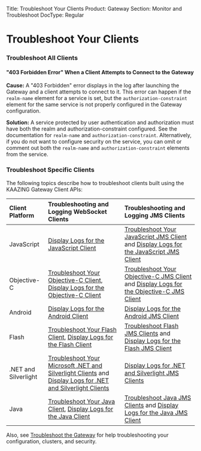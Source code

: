 Title: Troubleshoot Your Clients
Product: Gateway
Section: Monitor and Troubleshoot
DocType: Regular

Troubleshoot Your Clients
=========================

### Troubleshoot All Clients

#### "403 Forbidden Error" When a Client Attempts to Connect to the Gateway

**Cause:** A "403 Forbidden" error displays in the log after launching the Gateway and a client attempts to connect to it. This error can happen if the `realm-name` element for a service is set, but the `authorization-constraint` element for the same service is not properly configured in the Gateway configuration.

**Solution:** A service protected by user authentication and authorization must have both the realm and authorization-constraint configured. See the documentation for `realm-name` and `authorization-constraint`. Alternatively, if you do not want to configure security on the service, you can omit or comment out both the `realm-name` and `authorization-constraint` elements from the service.

### Troubleshoot Specific Clients

The following topics describe how to troubleshoot clients built using the KAAZING Gateway Client APIs:

| Client Platform      | Troubleshooting and Logging WebSocket Clients                                                                                                                                            | Troubleshooting and Logging JMS Clients                                                                                                                                                                                                                                                                 |
|:---------------------|:-----------------------------------------------------------------------------------------------------------------------------------------------------------------------------------------|:--------------------------------------------------------------------------------------------------------------------------------------------------------------------------------------------------------------------------------------------------------------------------------------------------------|
| JavaScript           | [Display Logs for the JavaScript Client](https://github.com/kaazing/javascript.client/blob/develop/gateway/doc/p_clientlogging_js.md)                                                    | [Troubleshoot Your JavaScript JMS Client](https://github.com/kaazing/enterprise.javascript.client/blob/develop/jms/doc/p_dev_js_tshoot_jms.md) and [Display Logs for the JavaScript JMS Client](https://github.com/kaazing/enterprise.javascript.client/blob/develop/jms/doc/p_clientlogging_js_jms.md) |
| Objective-C          | [Troubleshoot Your Objective-C Client](../ios/p_dev_objc_tshoot.md),  [Display Logs for the Objective-C Client](../ios/p_dev_objc_log.md)                                                | [Troubleshoot Your Objective-C JMS Client](../ios/p_dev_objc_tshoot.md) and [Display Logs for the Objective-C JMS Client](../ios/p_dev_objc_log.md)                                                                                                                                                     |
| Android              | [Display Logs for the Android Client](../java/p_dev_android_log.md)                                                                                                                      | [Display Logs for the Android JMS Client](../java/p_dev_android_log.md)                                                                                                                                                                                                                                 |
| Flash                | [Troubleshoot Your Flash Client](../flash/p_dev_flash_tshoot.md), [Display Logs for the Flash Client](../flash/p_clientlogging_flash.md)                                                 | [Troubleshoot Flash JMS Clients](../flash/p_dev_flash_tshoot.md) and [Display Logs for the Flash JMS Client](../flash/p_clientlogging_flash.md)                                                                                                                                                         |
| .NET and Silverlight | [Troubleshoot Your Microsoft .NET and Silverlight Clients](../windows/p_dev_dotnet_tshoot.md) and  [Display Logs for .NET and Silverlight Clients](../windows/p_clientlogging_dotnet.md) | [Display Logs for .NET and Silverlight JMS Clients](../windows/p_clientlogging_dotnet.md)                                                                                                                                                                                                               |
| Java                 | [Troubleshoot Your Java Client](../java/p_dev_java_tshoot.md), [Display Logs for the Java Client](../java/p_dev_java_logging.md)                                                         | [Troubleshoot Java JMS Clients](../java/p_dev_java_tshoot.md) and  [Display Logs for the Java JMS Client](../java/p_dev_java_logging.md)                                                                                                                                                                |


Also, see [Troubleshoot the Gateway](o_troubleshoot.md) for help troubleshooting your configuration, clusters, and security.
